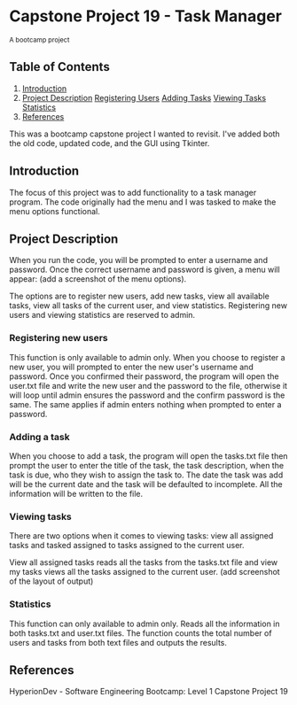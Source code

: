 # Capstone Project 19 - Task Manager

<sub>A bootcamp project</sub>

## Table of Contents

1. [Introduction](#introduction)
2. [Project Description](#project-description)
    [Registering Users](#reg_users)
    [Adding Tasks](#add_tasks)
    [Viewing Tasks](#view_tasks)
    [Statistics](#view_stats)
3. [References](#references)

This was a bootcamp capstone project I wanted to revisit. I've added both the old code, updated code, and the GUI using Tkinter.

## Introduction <a name="introduction"></a>

The focus of this project was to add functionality to a task manager program. The code originally had the menu and I was tasked to make the menu options functional.

## Project Description <a name="project-description"></a>
When you run the code, you will be prompted to enter a username and password. Once the correct username and password is given, a menu will appear:
(add a screenshot of the menu options).

The options are to register new users, add new tasks, view all available tasks, view all tasks of the current user, and view statistics. Registering new users and viewing statistics are reserved to admin.

### Registering new users <a name="reg_users"></a>
This function is only available to admin only. When you choose to register a new user, you will prompted to enter the new user's username and password. Once you confirmed their password, the program will open the user.txt file and write the new user and the password to the file, otherwise it will loop until admin ensures the password and the confirm password is the same. The same applies if admin enters nothing when prompted to enter a password.

### Adding a task <a name="add_tasks"></a>
When you choose to add a task, the program will open the tasks.txt file then prompt the user to enter the title of the task, the task description, when the task is due, who they wish to assign the task to. The date the task was add will be the current date and the task will be defaulted to incomplete. All the information will be written to the file.

### Viewing tasks <a name="view_tasks"></a>
There are two options when it comes to viewing tasks: view all assigned tasks and tasked assigned to tasks assigned to the current user.

View all assigned tasks reads all the tasks from the tasks.txt file and view my tasks views all the tasks assigned to the current user.
(add screenshot of the layout of output)

### Statistics <a name="view_stats"></a>
This function can only available to admin only. Reads all the information in both tasks.txt and user.txt files. The function counts the total number of users and tasks from both text files and outputs the results.

## References <a name="references"></a>
HyperionDev - Software Engineering Bootcamp: Level 1 Capstone Project 19